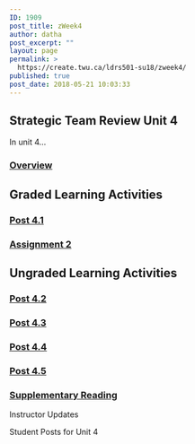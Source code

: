```yaml
---
ID: 1909
post_title: zWeek4
author: datha
post_excerpt: ""
layout: page
permalink: >
  https://create.twu.ca/ldrs501-su18/zweek4/
published: true
post_date: 2018-05-21 10:03:33
---
```

<!--themify_builder_static-->
<h2>Strategic Team Review
Unit 4</h2>
In unit 4&#8230;

<a href="https://create.twu.ca/ldrs501-su18/unit-4/"> 

 </a>
<h3><a href="https://create.twu.ca/ldrs501-su18/unit-4/">Overview</a></h3>
<h2>Graded
Learning Activities</h2>
<a href="https://create.twu.ca/ldrs501-su18/post-4-1/"> 

 </a>
<h3><a href="https://create.twu.ca/ldrs501-su18/post-4-1/">Post 4.1</a></h3>
<a href="https://create.twu.ca/ldrs501-su18/assignment-2/"> 

 </a>
<h3><a href="https://create.twu.ca/ldrs501-su18/assignment-2/">Assignment 2</a></h3>
<h2>Ungraded
Learning Activities</h2>
<a href="https://create.twu.ca/ldrs501-su18/week-4-post-4-2/"> 

 </a>
<h3><a href="https://create.twu.ca/ldrs501-su18/week-4-post-4-2/">Post 4.2</a></h3>
<a href="https://create.twu.ca/ldrs501-su18/week-4-post-4-3/"> 

 </a>
<h3><a href="https://create.twu.ca/ldrs501-su18/week-4-post-4-3/">Post 4.3</a></h3>
<a href="https://create.twu.ca/ldrs501-su18/week-4-post-4-4/"> 

 </a>
<h3><a href="https://create.twu.ca/ldrs501-su18/week-4-post-4-4/">Post 4.4</a></h3>
<a href="https://create.twu.ca/ldrs501-su18/week-4-post-4-5/"> 

 </a>
<h3><a href="https://create.twu.ca/ldrs501-su18/week-4-post-4-5/">Post 4.5</a></h3>
<a href="https://create.twu.ca/ldrs501-su18/week-4-supplementary-reading/"> 

 </a>
<h3><a href="https://create.twu.ca/ldrs501-su18/week-4-supplementary-reading/">Supplementary Reading</a></h3>
Instructor Updates 

 Student Posts for Unit 4<!--/themify_builder_static-->